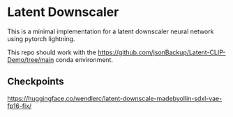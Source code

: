 # Latent Downscaler

This is a minimal implementation for a latent downscaler neural network using pytorch lightning.

This repo should work with the https://github.com/jsonBackup/Latent-CLIP-Demo/tree/main conda environment.

## Checkpoints

https://huggingface.co/wendlerc/latent-downscale-madebyollin-sdxl-vae-fp16-fix/

